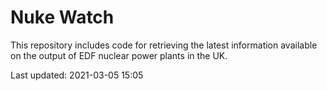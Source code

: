 # Nuke Watch

This repository includes code for retrieving the latest information available on the output of EDF nuclear power plants in the UK.

Last updated: 2021-03-05 15:05